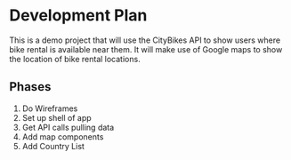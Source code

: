 # Development Plan

This is a demo project that will use the CityBikes API to show users
where bike rental is available near them. It will make use of Google maps
to show the location of bike rental locations.

## Phases
1. Do Wireframes
1. Set up shell of app
1. Get API calls pulling data
1. Add map components
1. Add Country List
